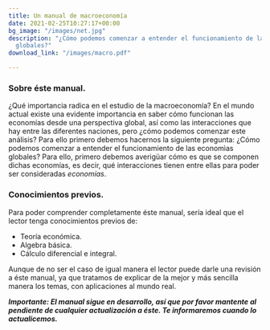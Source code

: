 ```yaml
---
title: Un manual de macroeconomía
date: 2021-02-25T10:27:17+00:00
bg_image: "/images/net.jpg"
description: "¿Cómo podemos comenzar a entender el funcionamiento de las economìas
  globales?"
download_link: "/images/macro.pdf"

---
```

### Sobre éste manual.

¿Qué importancia radica en el estudio de la macroeconomía? En el mundo actual existe una evidente importancia en saber cómo funcionan las economías desde una perspectiva global, así como las interacciones que hay entre las diferentes naciones, pero ¿cómo podemos comenzar este análisis? Para ello primero debemos hacernos la siguiente pregunta: ¿Cómo podemos comenzar a entender el funcionamiento de las economìas globales? Para ello, primero debemos averigüar cómo es que se componen dichas economías, es decir, qué interacciones tienen entre ellas para poder ser consideradas _economías_.

### Conocimientos previos.

Para poder comprender completamente éste manual, sería ideal que el lector tenga conocimientos previos de:

* Teoría económica.
* Algebra básica.
* Cálculo diferencial e integral.

Aunque de no ser el caso de igual manera el lector puede darle una revisión a éste manual, ya que tratamos de explicar de la mejor y más sencilla manera los temas, con aplicaciones al mundo real.

**_Importante: El manual sigue en desarrollo, así que por favor mantente al pendiente de cualquier actualización a éste. Te informaremos cuando lo actualicemos._**